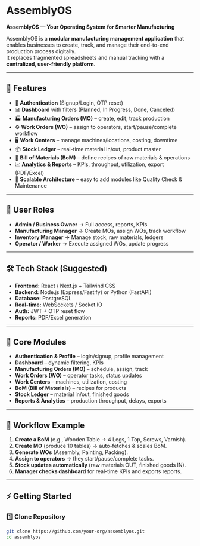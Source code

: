 # AssemblyOS

**AssemblyOS — Your Operating System for Smarter Manufacturing**  

AssemblyOS is a **modular manufacturing management application** that enables businesses to create, track, and manage their end-to-end production process digitally.  
It replaces fragmented spreadsheets and manual tracking with a **centralized, user-friendly platform**.

---

## 🚀 Features
- 🔐 **Authentication** (Signup/Login, OTP reset)  
- 📊 **Dashboard** with filters (Planned, In Progress, Done, Canceled)  
- 🏭 **Manufacturing Orders (MO)** – create, edit, track production  
- ⚙️ **Work Orders (WO)** – assign to operators, start/pause/complete workflow  
- 🖥️ **Work Centers** – manage machines/locations, costing, downtime  
- 📦 **Stock Ledger** – real-time material in/out, product master  
- 📑 **Bill of Materials (BoM)** – define recipes of raw materials & operations  
- 📈 **Analytics & Reports** – KPIs, throughput, utilization, export (PDF/Excel)  
- 🔄 **Scalable Architecture** – easy to add modules like Quality Check & Maintenance  

---

## 👥 User Roles
- **Admin / Business Owner** → Full access, reports, KPIs  
- **Manufacturing Manager** → Create MOs, assign WOs, track workflow  
- **Inventory Manager** → Manage stock, raw materials, ledgers  
- **Operator / Worker** → Execute assigned WOs, update progress  

---

## 🛠️ Tech Stack (Suggested)
- **Frontend:** React / Next.js + Tailwind CSS  
- **Backend:** Node.js (Express/Fastify) or Python (FastAPI)  
- **Database:** PostgreSQL  
- **Real-time:** WebSockets / Socket.IO  
- **Auth:** JWT + OTP reset flow  
- **Reports:** PDF/Excel generation  

---

## 📂 Core Modules
- **Authentication & Profile** – login/signup, profile management  
- **Dashboard** – dynamic filtering, KPIs  
- **Manufacturing Orders (MO)** – schedule, assign, track  
- **Work Orders (WO)** – operator tasks, status updates  
- **Work Centers** – machines, utilization, costing  
- **BoM (Bill of Materials)** – recipes for products  
- **Stock Ledger** – material in/out, finished goods  
- **Reports & Analytics** – production throughput, delays, exports  

---

## 🔄 Workflow Example
1. **Create a BoM** (e.g., Wooden Table → 4 Legs, 1 Top, Screws, Varnish).  
2. **Create MO** (produce 10 tables) → auto-fetches & scales BoM.  
3. **Generate WOs** (Assembly, Painting, Packing).  
4. **Assign to operators** → they start/pause/complete tasks.  
5. **Stock updates automatically** (raw materials OUT, finished goods IN).  
6. **Manager checks dashboard** for real-time KPIs and exports reports.  

---

## ⚡ Getting Started

### 1️⃣ Clone Repository
```bash
git clone https://github.com/your-org/assemblyos.git
cd assemblyos
